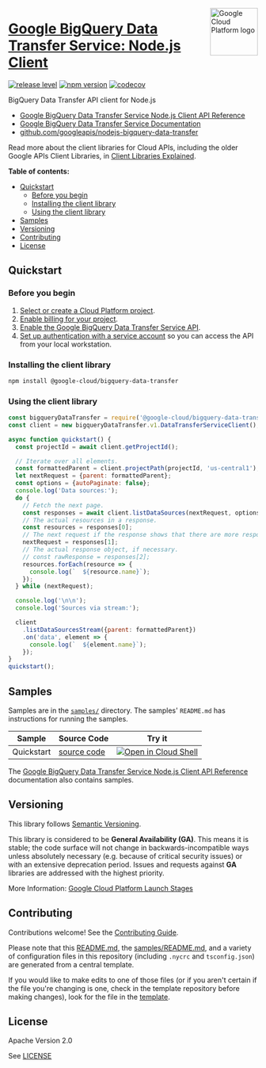 [//]: # "This README.md file is auto-generated, all changes to this file will be lost."
[//]: # "To regenerate it, use `python -m synthtool`."
<img src="https://avatars2.githubusercontent.com/u/2810941?v=3&s=96" alt="Google Cloud Platform logo" title="Google Cloud Platform" align="right" height="96" width="96"/>

# [Google BigQuery Data Transfer Service: Node.js Client](https://github.com/googleapis/nodejs-bigquery-data-transfer)

[![release level](https://img.shields.io/badge/release%20level-general%20availability%20%28GA%29-brightgreen.svg?style=flat)](https://cloud.google.com/terms/launch-stages)
[![npm version](https://img.shields.io/npm/v/@google-cloud/bigquery-data-transfer.svg)](https://www.npmjs.org/package/@google-cloud/bigquery-data-transfer)
[![codecov](https://img.shields.io/codecov/c/github/googleapis/nodejs-bigquery-data-transfer/master.svg?style=flat)](https://codecov.io/gh/googleapis/nodejs-bigquery-data-transfer)




BigQuery Data Transfer API client for Node.js


* [Google BigQuery Data Transfer Service Node.js Client API Reference][client-docs]
* [Google BigQuery Data Transfer Service Documentation][product-docs]
* [github.com/googleapis/nodejs-bigquery-data-transfer](https://github.com/googleapis/nodejs-bigquery-data-transfer)

Read more about the client libraries for Cloud APIs, including the older
Google APIs Client Libraries, in [Client Libraries Explained][explained].

[explained]: https://cloud.google.com/apis/docs/client-libraries-explained

**Table of contents:**


* [Quickstart](#quickstart)
  * [Before you begin](#before-you-begin)
  * [Installing the client library](#installing-the-client-library)
  * [Using the client library](#using-the-client-library)
* [Samples](#samples)
* [Versioning](#versioning)
* [Contributing](#contributing)
* [License](#license)

## Quickstart

### Before you begin

1.  [Select or create a Cloud Platform project][projects].
1.  [Enable billing for your project][billing].
1.  [Enable the Google BigQuery Data Transfer Service API][enable_api].
1.  [Set up authentication with a service account][auth] so you can access the
    API from your local workstation.

### Installing the client library

```bash
npm install @google-cloud/bigquery-data-transfer
```


### Using the client library

```javascript
const bigqueryDataTransfer = require('@google-cloud/bigquery-data-transfer');
const client = new bigqueryDataTransfer.v1.DataTransferServiceClient();

async function quickstart() {
  const projectId = await client.getProjectId();

  // Iterate over all elements.
  const formattedParent = client.projectPath(projectId, 'us-central1');
  let nextRequest = {parent: formattedParent};
  const options = {autoPaginate: false};
  console.log('Data sources:');
  do {
    // Fetch the next page.
    const responses = await client.listDataSources(nextRequest, options);
    // The actual resources in a response.
    const resources = responses[0];
    // The next request if the response shows that there are more responses.
    nextRequest = responses[1];
    // The actual response object, if necessary.
    // const rawResponse = responses[2];
    resources.forEach(resource => {
      console.log(`  ${resource.name}`);
    });
  } while (nextRequest);

  console.log('\n\n');
  console.log('Sources via stream:');

  client
    .listDataSourcesStream({parent: formattedParent})
    .on('data', element => {
      console.log(`  ${element.name}`);
    });
}
quickstart();

```



## Samples

Samples are in the [`samples/`](https://github.com/googleapis/nodejs-bigquery-data-transfer/tree/master/samples) directory. The samples' `README.md`
has instructions for running the samples.

| Sample                      | Source Code                       | Try it |
| --------------------------- | --------------------------------- | ------ |
| Quickstart | [source code](https://github.com/googleapis/nodejs-bigquery-data-transfer/blob/master/samples/quickstart.js) | [![Open in Cloud Shell][shell_img]](https://console.cloud.google.com/cloudshell/open?git_repo=https://github.com/googleapis/nodejs-bigquery-data-transfer&page=editor&open_in_editor=samples/quickstart.js,samples/README.md) |



The [Google BigQuery Data Transfer Service Node.js Client API Reference][client-docs] documentation
also contains samples.

## Versioning

This library follows [Semantic Versioning](http://semver.org/).


This library is considered to be **General Availability (GA)**. This means it
is stable; the code surface will not change in backwards-incompatible ways
unless absolutely necessary (e.g. because of critical security issues) or with
an extensive deprecation period. Issues and requests against **GA** libraries
are addressed with the highest priority.





More Information: [Google Cloud Platform Launch Stages][launch_stages]

[launch_stages]: https://cloud.google.com/terms/launch-stages

## Contributing

Contributions welcome! See the [Contributing Guide](https://github.com/googleapis/nodejs-bigquery-data-transfer/blob/master/CONTRIBUTING.md).

Please note that this [README.md](README.md), the [samples/README.md](samples/README.md),
and a variety of configuration files in this repository (including `.nycrc` and `tsconfig.json`)
are generated from a central template.

If you would like to make edits to one of those files
(or if you aren't certain if the file you're changing is one, check in the template repository before making changes),
look for the file in the [template](https://github.com/googleapis/synthtool/tree/master/synthtool/gcp/templates/node_library).

## License

Apache Version 2.0

See [LICENSE](https://github.com/googleapis/nodejs-bigquery-data-transfer/blob/master/LICENSE)

[client-docs]: https://googleapis.dev/nodejs/bigquery-data-transfer/latest
[product-docs]: https://cloud.google.com/bigquery/transfer/
[shell_img]: https://gstatic.com/cloudssh/images/open-btn.png
[projects]: https://console.cloud.google.com/project
[billing]: https://support.google.com/cloud/answer/6293499#enable-billing
[enable_api]: https://console.cloud.google.com/flows/enableapi?apiid=bigquerydatatransfer.googleapis.com
[auth]: https://cloud.google.com/docs/authentication/getting-started
